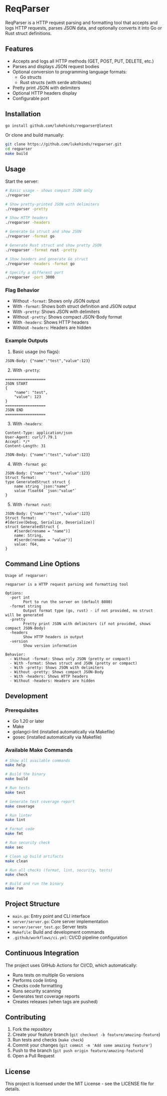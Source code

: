 # ReqParser

ReqParser is a HTTP request parsing and formatting tool that accepts and logs HTTP requests, parses JSON data, and optionally converts it into Go or Rust struct definitions.

## Features

- Accepts and logs all HTTP methods (GET, POST, PUT, DELETE, etc.)
- Parses and displays JSON request bodies
- Optional conversion to programming language formats:
  - Go structs
  - Rust structs (with serde attributes)
- Pretty print JSON with delimiters
- Optional HTTP headers display
- Configurable port

## Installation

```bash
go install github.com/lukehinds/reqparser@latest
```

Or clone and build manually:

```bash
git clone https://github.com/lukehinds/reqparser.git
cd reqparser
make build
```

## Usage

Start the server:

```bash
# Basic usage - shows compact JSON only
./reqparser

# Show pretty-printed JSON with delimiters
./reqparser -pretty

# Show HTTP headers
./reqparser -headers

# Generate Go struct and show JSON
./reqparser -format go

# Generate Rust struct and show pretty JSON
./reqparser -format rust -pretty

# Show headers and generate Go struct
./reqparser -headers -format go

# Specify a different port
./reqparser -port 3000
```

### Flag Behavior

- Without `-format`: Shows only JSON output
- With `-format`: Shows both struct definition and JSON output
- With `-pretty`: Shows JSON with delimiters
- Without `-pretty`: Shows compact JSON-Body format
- With `-headers`: Shows HTTP headers
- Without `-headers`: Headers are hidden

### Example Outputs

1. Basic usage (no flags):
```
JSON-Body: {"name":"test","value":123}
```

2. With `-pretty`:
```
==================
JSON START
{
    "name": "test",
    "value": 123
}
==================
JSON END
==================
```

3. With `-headers`:
```
Content-Type: application/json
User-Agent: curl/7.79.1
Accept: */*
Content-Length: 31

JSON-Body: {"name":"test","value":123}
```

4. With `-format go`:
```
JSON-Body: {"name":"test","value":123}
Struct format:
type GeneratedStruct struct {
    name string `json:"name"`
    value float64 `json:"value"`
}
```

5. With `-format rust`:
```
JSON-Body: {"name":"test","value":123}
Struct format:
#[derive(Debug, Serialize, Deserialize)]
struct GeneratedStruct {
    #[serde(rename = "name")]
    name: String,
    #[serde(rename = "value")]
    value: f64,
}
```

## Command Line Options

```
Usage of reqparser:

reqparser is a HTTP request parsing and formatting tool

Options:
  -port int
        Port to run the server on (default 8080)
  -format string
        Output format type (go, rust) - if not provided, no struct will be generated
  -pretty
        Pretty print JSON with delimiters (if not provided, shows compact JSON-Body)
  -headers
        Show HTTP headers in output
  -version
        Show version information

Behavior:
  - Without -format: Shows only JSON (pretty or compact)
  - With -format: Shows struct and JSON (pretty or compact)
  - With -pretty: Shows JSON with delimiters
  - Without -pretty: Shows compact JSON-Body
  - With -headers: Shows HTTP headers
  - Without -headers: Headers are hidden
```

## Development

### Prerequisites

- Go 1.20 or later
- Make
- golangci-lint (installed automatically via Makefile)
- gosec (installed automatically via Makefile)

### Available Make Commands

```bash
# Show all available commands
make help

# Build the binary
make build

# Run tests
make test

# Generate test coverage report
make coverage

# Run linter
make lint

# Format code
make fmt

# Run security check
make sec

# Clean up build artifacts
make clean

# Run all checks (format, lint, security, tests)
make check

# Build and run the binary
make run
```

## Project Structure

- `main.go`: Entry point and CLI interface
- `server/server.go`: Core server implementation
- `server/server_test.go`: Server tests
- `Makefile`: Build and development commands
- `.github/workflows/ci.yml`: CI/CD pipeline configuration

## Continuous Integration

The project uses GitHub Actions for CI/CD, which automatically:

- Runs tests on multiple Go versions
- Performs code linting
- Checks code formatting
- Runs security scanning
- Generates test coverage reports
- Creates releases (when tags are pushed)

## Contributing

1. Fork the repository
2. Create your feature branch (`git checkout -b feature/amazing-feature`)
3. Run tests and checks (`make check`)
4. Commit your changes (`git commit -m 'Add some amazing feature'`)
5. Push to the branch (`git push origin feature/amazing-feature`)
6. Open a Pull Request

## License

This project is licensed under the MIT License - see the LICENSE file for details.
